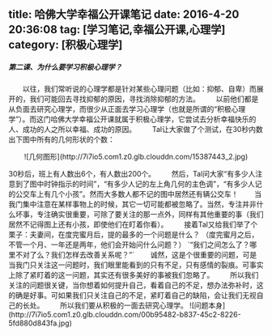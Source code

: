 ﻿title: 哈佛大学幸福公开课笔记
date: 2016-4-20 20:36:08
tag: [学习笔记,幸福公开课,心理学]
category: [积极心理学]
---
##### 第二课、为什么要学习积极心理学？
　　以往，我们常听说的心理学都是针对某些心理问题（比如：抑郁、自卑）而展开的，我们可能回去寻找抑郁的原因，寻找消除抑郁的方法。
　　以前他们都是从负面去研究心理学，而很少从正面去学习心理学（也就是所谓的“积极心理学”）。而这门哈佛大学幸福公开课就属于积极心理学，它尝试去分析幸福快乐的人、成功的人之所以幸福、成功的原因。
　　Tal让大家做了个测试，在30秒内数出下图中所有的几何形状的个数：
<p align="center">![几何图形](http://7i7io5.com1.z0.glb.clouddn.com/15387443_2.jpg)</p>
<!--more-->
30秒后，班上有人数出6个，有人数出200个。
　　然后，Tal问大家“有多少人注意到了图中时钟指示的时间”，“有多少人记的左上角几何的主色调”，“有多少人记的公交车上有几个小孩”。然而大多数人都不记的图中居然还有辆公交车！
　　当我门集中注意在某样事物上的时候，其它一切可能都被忽略了。当然，专注并非什么坏事，专注确实很重要，可除了要关注的那一点外，同样有其他重要的事（我们居然不记得图上还有小孩，即使他们在盯着你看）。
　　接着Tal又给我们举了个栗子：夫妻间，在度完蜜月后，提的最多的一个问题是什么？
（度完蜜月之后，不管一个月、一年还是两年，他们会开始问什么问题？）
`“我们之间怎么了？哪里不对了么？我们怎样去改善关系呢？”`
　　诚然，这是个很重要的问题，可是当我门只关注这一问题时，我们眼里能看到的只有不足，只有感情的裂痕。可事实上除了紧盯着的这一问题，其实还有很多美好的事被我们忽略了。
　　所以我们关注的问题很关键，当你想着如何提升自己，看着自己的不足，想办法弥补时，这的确是好事。可如果我们只关注自己的不足，紧盯着自己的缺陷，会让我们无视自己的长处。
　　所以我们要从积极的一面去研究心理学。
![问题本身](http://7i7io5.com1.z0.glb.clouddn.com/00b95482-b837-45c2-8226-5fd880d843fa.jpg)

